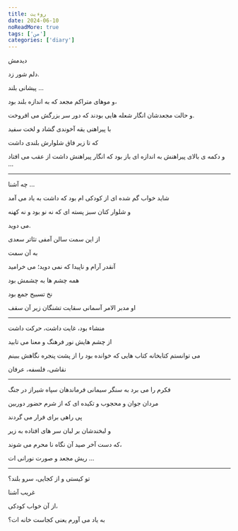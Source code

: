 ```yaml
---
title: روءیت
date: 2024-06-10
noReadMore: true
tags: ['من']
categories: ['diary']
---
```


دیدمش

دلم شور زد.

پیشانی بلند ...

و موهای متراکم مجعد که به اندازه بلند بود،

و حالت مجعدشان انگار شعله هایی بودند که دور سر بزرگش می افروخت.

با پیراهنی یقه آخوندی گشاد و لخت سفید

که تا زیر فاق شلوارش بلندی داشت

و دکمه ی بالای پیراهنش به اندازه ای باز بود که انگار پیراهنش داشت از عقب می افتاد ...

---

چه آشنا ...

شاید خواب گم شده ای از کودکی ام بود که داشت به یاد می آمد

و شلوار کتان سبز پسته ای که نه نو بود و نه کهنه

می دوید.

از این سمت سالن آمفی تئاتر سعدی

به آن سمت

آنقدر آرام و ناپیدا که نمی دوید؛ می خرامید

همه چشم ها به چشمش بود

نخ تسبیح جمع بود

او مدبر الامر آسمانی سقایت تشنگان زیر آن سقف

---

منشاء بود، غایت داشت، حرکت داشت

از چشم هایش نور فرهنگ و معنا می تابید

می توانستم کتابخانه کتاب هایی که خوانده بود را از پشت پنجره نگاهش ببینم

نقاشی، فلسفه، عرفان

---

فکرم را می برد به سنگر سیمانی فرماندهان سپاه شیراز در جنگ

مردان جوان و محجوب و تکیده ای که از شرم حضور دوربین

پی راهی برای فرار می گردند

و لبخندشان بر لبان سر های افتاده به زیر

که دست آخر صید آن نگاه نا محرم می شوند،

ریش مجعد و صورت نورانی ات ...

---

تو کیستی و از کجایی، سرو بلند؟

غریب آشنا

از آن خواب کودکی،

به یاد می آورم یعنی کجاست خانه ات؟
